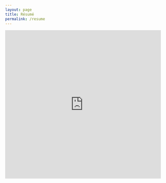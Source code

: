 ```yaml
--- 
layout: page
title: Résumé
permalink: /resume
---
```

<center>
<iframe src="https://drive.google.com/file/d/0B7hJdfAwnUNzNk9zSndNRFhTR2c/preview" 
 frameborder="0"
 style="overflow:hidden;height:480;width:100%" 
 width="100%" height="480"></iframe>

</center>